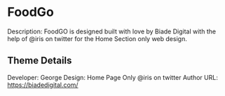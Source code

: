 ﻿# FoodGo

Description: FoodGO is designed built with love by Biade Digital with the help of @iris on twitter for the Home Section only web design.

## Theme Details
Developer: George
Design: Home Page Only @iris on twitter
Author URL: https://biadedigital.com/
